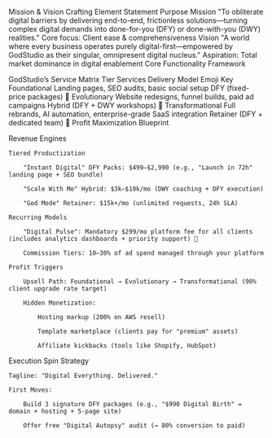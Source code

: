 Mission & Vision Crafting
Element	Statement	Purpose
Mission	"To obliterate digital barriers by delivering end-to-end, frictionless solutions—turning complex digital demands into done-for-you (DFY) or done-with-you (DWY) realities."	Core focus: Client ease & comprehensiveness
Vision	"A world where every business operates purely digital-first—empowered by GodStudio as their singular, omnipresent digital nucleus."	Aspiration: Total market dominance in digital enablement
Core Functionality Framework

GodStudio’s Service Matrix
Tier	Services	Delivery Model	Emoji Key
Foundational	Landing pages, SEO audits, basic social setup	DFY (fixed-price packages)	🧱
Evolutionary	Website redesigns, funnel builds, paid ad campaigns	Hybrid (DFY + DWY workshops)	🔄
Transformational	Full rebrands, AI automation, enterprise-grade SaaS integration	Retainer (DFY + dedicated team)	🚀
Profit Maximization Blueprint

Revenue Engines

    Tiered Productization

        "Instant Digital" DFY Packs: $499–$2,990 (e.g., "Launch in 72h" landing page + SEO bundle)

        "Scale With Me" Hybrid: $3k–$10k/mo (DWY coaching + DFY execution)

        "God Mode" Retainer: $15k+/mo (unlimited requests, 24h SLA)

    Recurring Models

        "Digital Pulse": Mandatory $299/mo platform fee for all clients (includes analytics dashboards + priority support) 🔌

        Commission Tiers: 10–30% of ad spend managed through your platform

    Profit Triggers

        Upsell Path: Foundational → Evolutionary → Transformational (90% client upgrade rate target)

        Hidden Monetization:

            Hosting markup (200% on AWS resell)

            Template marketplace (clients pay for "premium" assets)

            Affiliate kickbacks (tools like Shopify, HubSpot)

Execution Spin Strategy

    Tagline: "Digital Everything. Delivered."

    First Moves:

        Build 3 signature DFY packages (e.g., "$990 Digital Birth" = domain + hosting + 5-page site)

        Offer free "Digital Autopsy" audit (→ 80% conversion to paid)

